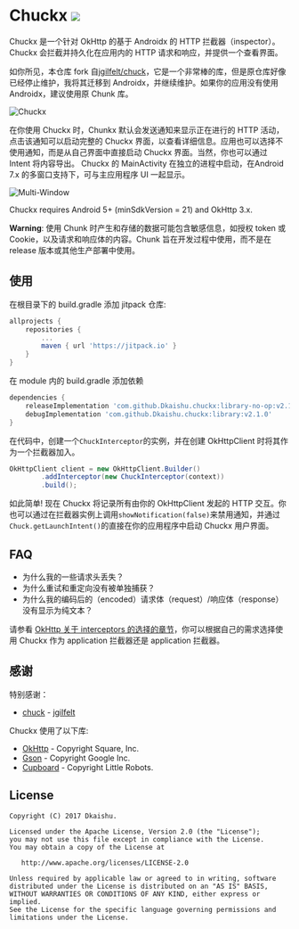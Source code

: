 Chuckx  [![](https://jitpack.io/v/Dkaishu/chuckx.svg)](https://jitpack.io/#Dkaishu/chuckx)
=====

Chuckx 是一个针对 OkHttp 的基于 Androidx 的 HTTP 拦截器（inspector）。Chuckx 会拦截并持久化在应用内的 HTTP 请求和响应，并提供一个查看界面。

如你所见，本仓库 fork 自[jgilfelt/chuck](https://github.com/jgilfelt/chuck)，它是一个非常棒的库，但是原仓库好像已经停止维护，我将其迁移到 Androidx，并继续维护。如果你的应用没有使用 Androidx，建议使用原 Chunk 库。

![Chuckx](assets/chuck.gif)

在你使用 Chuckx 时，Chunkx 默认会发送通知来显示正在进行的 HTTP 活动，点击该通知可以启动完整的 Chuckx 界面，以查看详细信息。应用也可以选择不使用通知，而是从自己界面中直接启动 Chuckx 界面。当然，你也可以通过 Intent 将内容导出。
Chuckx 的 MainActivity 在独立的进程中启动，在Android 7.x 的多窗口支持下，可与主应用程序 UI 一起显示。

![Multi-Window](assets/multiwindow.gif)

Chuckx requires Android 5+ (minSdkVersion = 21) and OkHttp 3.x.

**Warning**: 使用 Chunk 时产生和存储的数据可能包含敏感信息，如授权 token 或 Cookie，以及请求和响应体的内容。Chunk 旨在开发过程中使用，而不是在 release 版本或其他生产部署中使用。

使用
-----
在根目录下的 build.gradle 添加 jitpack 仓库:

```gradle
allprojects {
	repositories {
		...
		maven { url 'https://jitpack.io' }
	}
}
```

在 module 内的 build.gradle 添加依赖
```gradle
dependencies {
    releaseImplementation 'com.github.Dkaishu.chuckx:library-no-op:v2.1.0'
    debugImplementation 'com.github.Dkaishu.chuckx:library:v2.1.0'
}
```

在代码中，创建一个`ChuckInterceptor`的实例，并在创建 OkHttpClient 时将其作为一个拦截器加入。

```java
OkHttpClient client = new OkHttpClient.Builder()
        .addInterceptor(new ChuckInterceptor(context))
        .build();
```

如此简单! 现在 Chuckx 将记录所有由你的 OkHttpClient 发起的 HTTP 交互。你也可以通过在拦截器实例上调用`showNotification(false)`来禁用通知，并通过`Chuck.getLaunchIntent()`的直接在你的应用程序中启动 Chuckx 用户界面。

FAQ
---

- 为什么我的一些请求头丢失？
- 为什么重试和重定向没有被单独捕获？
- 为什么我的编码后的（encoded）请求体（request）/响应体（response）没有显示为纯文本？

请参看 [OkHttp 关于 interceptors 的选择的章节](https://square.github.io/okhttp/features/interceptors/#choosing-between-application-and-network-interceptors)，你可以根据自己的需求选择使用 Chuckx 作为 application 拦截器还是 application 拦截器。

感谢
----------------

特别感谢：

- [chuck](https://github.com/jgilfelt/chuck) - [jgilfelt](https://github.com/jgilfelt)

Chuckx 使用了以下库:

- [OkHttp](https://github.com/square/okhttp) - Copyright Square, Inc.
- [Gson](https://github.com/google/gson) - Copyright Google Inc.
- [Cupboard](https://bitbucket.org/littlerobots/cupboard) - Copyright Little Robots.


License
-------

    Copyright (C) 2017 Dkaishu.
    
    Licensed under the Apache License, Version 2.0 (the "License");
    you may not use this file except in compliance with the License.
    You may obtain a copy of the License at
    
       http://www.apache.org/licenses/LICENSE-2.0
    
    Unless required by applicable law or agreed to in writing, software
    distributed under the License is distributed on an "AS IS" BASIS,
    WITHOUT WARRANTIES OR CONDITIONS OF ANY KIND, either express or implied.
    See the License for the specific language governing permissions and
    limitations under the License.

